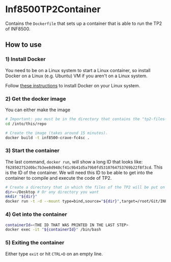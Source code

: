 # Inf8500TP2Container

Contains the `Dockerfile` that sets up a container that is able to run the TP2 of INF8500.

## How to use

### 1) Install Docker

You need to be on a Linux system to start a Linux container, so install Docker on a Linux (e.g. Ubuntu) VM if you aren't on a Linux system.

Follow [these instructions](https://docs.docker.com/install/) to install Docker on your Linux system.

### 2) Get the docker image

You can either make the image

```bash
# Important: you must be in the directory that contains the "tp2-files-original" directory, otherwise the COPY step of the creation of the image will fail.
cd /into/this/repo

# Create the image (takes around 15 minutes).
docker build -t inf8500-crave-fc4sc .
```

### 3) Start the container

The last command, `docker run`, will show a long ID that looks like: `f628502752d0bc7b3ee8d940cf41c9b41d5a79b0fd5310764753769b22f8f3cd`. This is the ID of the container. We will need this ID to be able to get into the container to compile and execute the code of TP2.

```bash
# Create a directory that in which the files of the TP2 will be put on the host system.
dir=~/Desktop # Or any directory you want
mkdir "${dir}"
docker run -t -d --mount type=bind,source="${dir}",target=/root/Git/INF8500-TP2 anthonyd973/inf8500-crave-fc4sc
```

### 4) Get into the container

```bash
containerId=<THE ID THAT WAS PRINTED IN THE LAST STEP>
docker exec -it "${containerId}" /bin/bash
```

### 5) Exiting the container

Either type `exit` or hit `CTRL+D` on an empty line.
